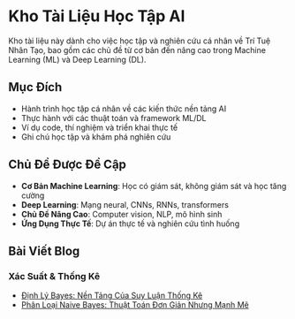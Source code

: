 # Kho Tài Liệu Học Tập AI

Kho tài liệu này dành cho việc học tập và nghiên cứu cá nhân về Trí Tuệ Nhân Tạo, bao gồm các chủ đề từ cơ bản đến nâng cao trong Machine Learning (ML) và Deep Learning (DL).

## Mục Đích

- Hành trình học tập cá nhân về các kiến thức nền tảng AI
- Thực hành với các thuật toán và framework ML/DL
- Ví dụ code, thí nghiệm và triển khai thực tế
- Ghi chú học tập và khám phá nghiên cứu

## Chủ Đề Được Đề Cập

- **Cơ Bản Machine Learning**: Học có giám sát, không giám sát và học tăng cường
- **Deep Learning**: Mạng neural, CNNs, RNNs, transformers
- **Chủ Đề Nâng Cao**: Computer vision, NLP, mô hình sinh
- **Ứng Dụng Thực Tế**: Dự án thực tế và nghiên cứu tình huống

## Bài Viết Blog

### Xác Suất & Thống Kê
- [Định Lý Bayes: Nền Tảng Của Suy Luận Thống Kê](./Probabilities/bayes-theorem.md)
- [Phân Loại Naive Bayes: Thuật Toán Đơn Giản Nhưng Mạnh Mẽ](./Probabilities/naive-bayes-classification.md)